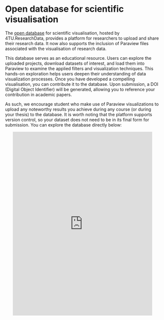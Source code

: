 # Open database for scientific visualisation

The [open database](https://data.4tu.nl/info/about-your-data/scientific-visualisation) for scientific visualisation, hosted by 4TU.ResearchData, provides a platform for researchers to upload and share their research data. It now also supports the inclusion of Paraview files associated with the visualisation of research data.

This database serves as an educational resource. Users can explore the uploaded projects, download datasets of interest, and load them into Paraview to examine the applied filters and visualization techniques. This hands-on exploration helps users deepen their understanding of data visualization processes. Once you have developed a compelling visualisation, you can contribute it to the database. Upon submission, a DOI (Digital Object Identifier) will be generated, allowing you to reference your contribution in academic papers.

As such, we encourage student who make use of Paraview visualizations to upload any noteworthy results you achieve during any course (or during your thesis) to the database. It is worth noting that the platform supports version control, so your dataset does not need to be in its final form for submission. You can explore the database directly below:

<div style="text-align: center; margin: 0 auto;">
  <iframe src="https://data.4tu.nl/search?search=scientific_visualisation" 
          width="90%" 
          height="600" 
          style="border: none;">
  </iframe>
</div>



